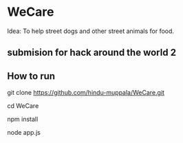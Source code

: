 # WeCare
Idea: To help street dogs and other street animals for food.

## submision for hack around the world 2
## How to run
git clone https://github.com/hindu-muppala/WeCare.git

cd WeCare

npm install

node app.js
